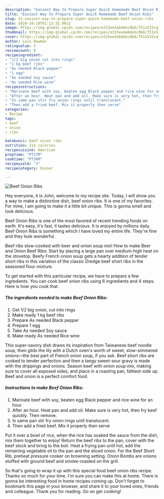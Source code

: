 ```yaml
---
description: "Easiest Way to Prepare Super Quick Homemade Beef Onion Ribs"
title: "Easiest Way to Prepare Super Quick Homemade Beef Onion Ribs"
slug: 41-easiest-way-to-prepare-super-quick-homemade-beef-onion-ribs
date: 2020-10-18T01:13:32.061Z
image: https://img-global.cpcdn.com/recipes/e315ee4abdebc0b8/751x532cq70/beef-onion-ribs-recipe-main-photo.jpg
thumbnail: https://img-global.cpcdn.com/recipes/e315ee4abdebc0b8/751x532cq70/beef-onion-ribs-recipe-main-photo.jpg
cover: https://img-global.cpcdn.com/recipes/e315ee4abdebc0b8/751x532cq70/beef-onion-ribs-recipe-main-photo.jpg
author: Lois Bowman
ratingvalue: 3
reviewcount: 8
recipeingredient:
- "1/2 big onion cut into rings"
- "1 kg beef ribs"
- "As needed Black pepper"
- "1 egg"
- "As needed Soy sauce"
- "As needed Rice wine"
recipeinstructions:
- "Marinate beef with soy, beaten egg Black pepper and rice wine for an hour"
- "After an hour. Heat pan and add oil. Make sure is very hot, then fry beef quickly. Then remove."
- "In same pan stir fry onion rings until translucent."
- "Then add a fried beef. Mix it properly then serve"
categories:
- Recipe
tags:
- beef
- onion
- ribs

katakunci: beef onion ribs 
nutrition: 214 calories
recipecuisine: American
preptime: "PT17M"
cooktime: "PT36M"
recipeyield: "3"
recipecategory: Dinner

---
```



![Beef Onion Ribs](https://img-global.cpcdn.com/recipes/e315ee4abdebc0b8/751x532cq70/beef-onion-ribs-recipe-main-photo.jpg)

Hey everyone, it is John, welcome to my recipe site. Today, I will show you a way to make a distinctive dish, beef onion ribs. It is one of my favorites. For mine, I am going to make it a little bit unique. This is gonna smell and look delicious.

Beef Onion Ribs is one of the most favored of recent trending foods on earth. It's easy, it's fast, it tastes delicious. It is enjoyed by millions daily. Beef Onion Ribs is something which I have loved my entire life. They're fine and they look wonderful.

Beef ribs slow-cooked with beer and onion soup mix! How to make Beer and Onion Beef Ribs: Start by placing a large pan over medium-high heat on the stovetop. Beefy French onion soup gets a hearty addition of tender short ribs in this variation of the classic Dredge beef short ribs in the seasoned flour mixture.


To get started with this particular recipe, we have to prepare a few ingredients. You can cook beef onion ribs using 6 ingredients and 4 steps. Here is how you cook that.

<!--inarticleads1-->

##### The ingredients needed to make Beef Onion Ribs:

1. Get 1/2 big onion, cut into rings
1. Make ready 1 kg beef ribs
1. Prepare As needed Black pepper
1. Prepare 1 egg
1. Take As needed Soy sauce
1. Make ready As needed Rice wine


This super-savory dish draws its inspiration from Taiwanese beef noodle soup, then gilds the lily with a Dutch oven&#39;s worth of sweet, slow-simmered onions—the best part of French onion soup, if you ask. Beef short ribs are cooked to tender perfection and then a tangy sweet-sour gravy is made with the drippings and onions. Season beef with onion soup mix, making sure to cover all exposed sides, and place in a roasting pan, fattiest-side up. Beef and onion is a perfect comfort food. 

<!--inarticleads2-->

##### Instructions to make Beef Onion Ribs:

1. Marinate beef with soy, beaten egg Black pepper and rice wine for an hour
1. After an hour. Heat pan and add oil. Make sure is very hot, then fry beef quickly. Then remove.
1. In same pan stir fry onion rings until translucent.
1. Then add a fried beef. Mix it properly then serve


Put it over a bowl of rice, when the rice has soaked the sauce from the dish, mix them together to enjoy! Return the beef ribs to the pan, cover with the beef stock and bring to the boil. Heat a frying pan until hot, add the remaining vegetable oil to the pan and the sliced onion. For the Beef Short Rib, preheat pressure cooker on browning setting. Onion Bombs are onions stuffed with ground beef and smoke-roasted on the grill. 

So that's going to wrap it up with this special food beef onion ribs recipe. Thanks so much for your time. I'm sure you can make this at home. There is gonna be interesting food in home recipes coming up. Don't forget to bookmark this page in your browser, and share it to your loved ones, friends and colleague. Thank you for reading. Go on get cooking!
